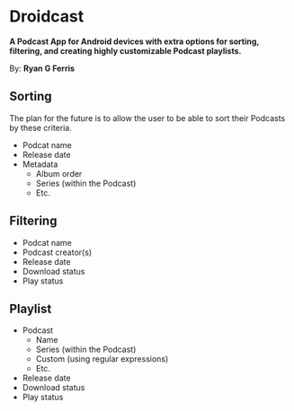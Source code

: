 # Droidcast
**A Podcast App for Android devices with extra options for sorting, filtering, and creating highly customizable Podcast playlists.**

By: **Ryan G Ferris**

## Sorting
The plan for the future is to allow the user to be able to sort their Podcasts by these criteria.
* Podcat name
* Release date
* Metadata
    * Album order
    * Series (within the Podcast)
    * Etc.

## Filtering
* Podcat name
* Podcast creator(s)
* Release date
* Download status
* Play status

## Playlist
* Podcast
    * Name
    * Series (within the Podcast)
    * Custom (using regular expressions)
    * Etc.
* Release date
* Download status
* Play status